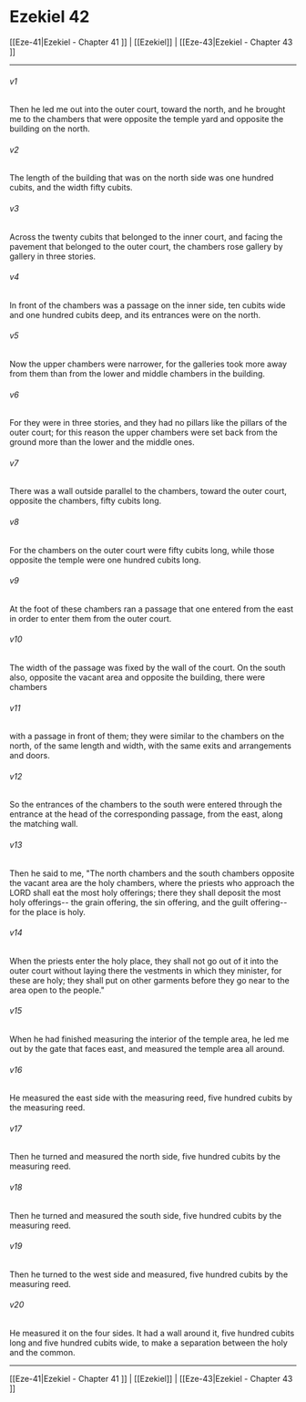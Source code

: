 # Ezekiel 42

[[Eze-41|Ezekiel - Chapter 41 ]] | [[Ezekiel]] | [[Eze-43|Ezekiel - Chapter 43 ]]
***

###### v1
Then he led me out into the outer court, toward the north, and he brought me to the chambers that were opposite the temple yard and opposite the building on the north.
###### v2
The length of the building that was on the north side was one hundred cubits, and the width fifty cubits.
###### v3
Across the twenty cubits that belonged to the inner court, and facing the pavement that belonged to the outer court, the chambers rose gallery by gallery in three stories.
###### v4
In front of the chambers was a passage on the inner side, ten cubits wide and one hundred cubits deep, and its entrances were on the north.
###### v5
Now the upper chambers were narrower, for the galleries took more away from them than from the lower and middle chambers in the building.
###### v6
For they were in three stories, and they had no pillars like the pillars of the outer court; for this reason the upper chambers were set back from the ground more than the lower and the middle ones.
###### v7
There was a wall outside parallel to the chambers, toward the outer court, opposite the chambers, fifty cubits long.
###### v8
For the chambers on the outer court were fifty cubits long, while those opposite the temple were one hundred cubits long.
###### v9
At the foot of these chambers ran a passage that one entered from the east in order to enter them from the outer court.
###### v10
The width of the passage was fixed by the wall of the court. On the south also, opposite the vacant area and opposite the building, there were chambers
###### v11
with a passage in front of them; they were similar to the chambers on the north, of the same length and width, with the same exits and arrangements and doors.
###### v12
So the entrances of the chambers to the south were entered through the entrance at the head of the corresponding passage, from the east, along the matching wall.
###### v13
Then he said to me, "The north chambers and the south chambers opposite the vacant area are the holy chambers, where the priests who approach the LORD shall eat the most holy offerings; there they shall deposit the most holy offerings-- the grain offering, the sin offering, and the guilt offering-- for the place is holy.
###### v14
When the priests enter the holy place, they shall not go out of it into the outer court without laying there the vestments in which they minister, for these are holy; they shall put on other garments before they go near to the area open to the people."
###### v15
When he had finished measuring the interior of the temple area, he led me out by the gate that faces east, and measured the temple area all around.
###### v16
He measured the east side with the measuring reed, five hundred cubits by the measuring reed.
###### v17
Then he turned and measured the north side, five hundred cubits by the measuring reed.
###### v18
Then he turned and measured the south side, five hundred cubits by the measuring reed.
###### v19
Then he turned to the west side and measured, five hundred cubits by the measuring reed.
###### v20
He measured it on the four sides. It had a wall around it, five hundred cubits long and five hundred cubits wide, to make a separation between the holy and the common.

***

[[Eze-41|Ezekiel - Chapter 41 ]] | [[Ezekiel]] | [[Eze-43|Ezekiel - Chapter 43 ]]
